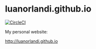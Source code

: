 # luanorlandi.github.io

[![CircleCI](https://circleci.com/gh/luanorlandi/luanorlandi.github.io.svg?style=shield)](https://circleci.com/gh/luanorlandi/luanorlandi.github.io-original)

My personal website:

http://luanorlandi.github.io
